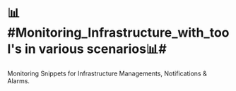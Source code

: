  # 📊#Monitoring_Infrastructure_with_tool's in various scenarios📊#
Monitoring  Snippets for Infrastructure Managements, Notifications & Alarms.
